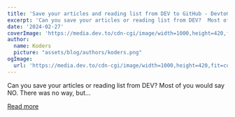 ```yaml
---
title: 'Save your articles and reading list from DEV to GitHub - DevtoGitHub'
excerpt: 'Can you save your articles or reading list from DEV?  Most of you would say NO. There was no way, but...'
date: '2024-02-27'
coverImage: 'https://media.dev.to/cdn-cgi/image/width=1000,height=420,fit=cover,gravity=auto,format=auto/https%3A%2F%2Fdev-to-uploads.s3.amazonaws.com%2Fuploads%2Farticles%2F90dxgexjqlyxe6hgrifz.png'
author:
  name: Koders
  picture: "assets/blog/authors/koders.png"
ogImage:
  url: 'https://media.dev.to/cdn-cgi/image/width=1000,height=420,fit=cover,gravity=auto,format=auto/https%3A%2F%2Fdev-to-uploads.s3.amazonaws.com%2Fuploads%2Farticles%2F90dxgexjqlyxe6hgrifz.png'
---
```


Can you save your articles or reading list from DEV?  Most of you would say NO. There was no way, but...

[Read more](https://dev.to/anmolbaranwal/save-your-articles-and-reading-list-from-dev-to-github-devtogithub-pje)
